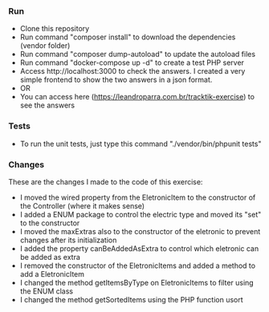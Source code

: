 ### Run

- Clone this repository
- Run command "composer install" to download the dependencies (vendor folder)
- Run command "composer dump-autoload" to update the autoload files
- Run command "docker-compose up -d" to create a test PHP server
- Access http://localhost:3000 to check the answers. I created a very simple frontend to show the two answers in a json format.
- OR
- You can access here (https://leandroparra.com.br/tracktik-exercise) to see the answers

### Tests

- To run the unit tests, just type this command "./vendor/bin/phpunit tests"

### Changes

These are the changes I made to the code of this exercise:

- I moved the wired property from the EletronicItem to the constructor of the Controller (where it makes sense)
- I added a ENUM package to control the electric type and moved its "set" to the constructor
- I moved the maxExtras also to the constructor of the eletronic to prevent changes after its initialization
- I added the property canBeAddedAsExtra to control which eletronic can be added as extra
- I removed the constructor of the EletronicItems and added a method to add a EletronicItem
- I changed the method getItemsByType on EletronicItems to filter using the ENUM class
- I changed the method getSortedItems using the PHP function usort
